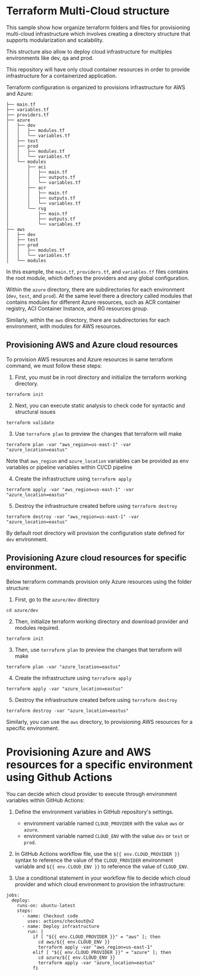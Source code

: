 # Terraform Multi-Cloud structure
This sample show how organize terraform folders and files for provisioning multi-cloud infrastructure which involves creating a directory structure that supports modularization and scalability.

This structure also allow to deploy cloud infrastructure for multiples environments like  dev, qa and prod.

This repository will have only cloud container resources in order to provide infrastructure for a containerized application.

Terraform configuration is organized to provisions infrastructure for AWS and Azure:
```
├── main.tf
├── variables.tf
├── providers.tf
├── azure
│   ├── dev
│   │   ├── modules.tf
│   │   └── variables.tf
│   ├── test
│   ├── prod
│   │   ├── modules.tf
│   │   └── variables.tf
│   └── modules
│       ├── aci
│       │   ├── main.tf
│       │   ├── outputs.tf
│       │   └── variables.tf
│       ├── acr
│       │   ├── main.tf
│       │   ├── outputs.tf
│       │   └── variables.tf
│       └── rsg
│           ├── main.tf
│           ├── outputs.tf
│           └── variables.tf
├── aws
│   ├── dev
│   ├── test
│   ├── prod
│   │   ├── modules.tf
│   │   └── variables.tf
│   └── modules
```

In this example, the `main.tf`, `providers.tf`, and `variables.tf` files contains the root module, which defines the providers and any global configuration.

Within the `azure` directory, there are subdirectories for each environment (`dev`, `test`, and `prod`). At the same level there a directory called modules that contains modules for different Azure resources, such as ACR container registry, ACI Container Instance, and RG resources group.

Similarly, within the `aws` directory, there are subdirectories for each environment, with modules for AWS resources.

## Provisioning AWS and Azure cloud resources
To provision AWS resources and Azure resources in same terraform command, we must follow these steps: 
1.   First, you must be in root directory and initialize the terraform working directory.
```
terraform init
```
2.  Next, you can execute static analysis to check code for syntactic and structural issues
```
terraform validate
```
3. Use `terraform plan` to preview the changes that terraform will make
```
terraform plan -var "aws_region=us-east-1" -var "azure_location=eastus"
```
Note that `aws_region` and `azure_location` variables can be provided as env variables or pipeline variables within CI/CD pipeline

4. Create the infrastructure using `terraform apply`
```
terraform apply -var "aws_region=us-east-1" -var "azure_location=eastus"
```
5. Destroy the infrastructure created before using `terraform destroy`
```
terraform destroy -var "aws_region=us-east-1" -var "azure_location=eastus"
```

By default root directory will provision the configuration state defined for `dev` environment.

## Provisioning Azure cloud resources for specific environment.
Below terraform commands provision only Azure resources using the folder structure:
1. First, go to the `azure/dev` directory
```
cd azure/dev
```
2. Then, initialize terraform working directory and download provider and modules required.
```
terraform init
```
3. Then, use `terraform plan` to preview the changes that terraform will make
```
terraform plan -var "azure_location=eastus"
```
4. Create the infrastructure using `terraform apply`
```
terraform apply -var "azure_location=eastus"
```
5. Destroy the infrastructure created before using `terraform destroy`
```
terraform destroy -var "azure_location=eastus"
```

Similarly, you can use the `aws` directory, to provisioning AWS resources for a specific environment.

# Provisioning Azure and AWS resources for a specific environment using Github Actions
You can decide which cloud provider to execute through environment variables within GitHub Actions:

1. Define the environment variables in GitHub repository's settings.
    - environment variable named `CLOUD_PROVIDER` with the value `aws` or `azure`.
    - environment variable named `CLOUD_ENV` with the value `dev` or `test` or `prod`.

2. In GitHub Actions workflow file, use the `${{ env.CLOUD_PROVIDER }}` syntax to reference the value of the `CLOUD_PROVIDER` environment variable and `${{ env.CLOUD_ENV }}` to reference the value of `CLOUD_ENV`.

2. Use a conditional statement in your workflow file to decide which cloud provider and which cloud environment to provision the infrastructure:
```
jobs:
  deploy:
    runs-on: ubuntu-latest
    steps:
      - name: Checkout code
        uses: actions/checkout@v2
      - name: Deploy infrastructure
        run: |
          if [ "${{ env.CLOUD_PROVIDER }}" = "aws" ]; then
            cd aws/${{ env.CLOUD_ENV }}
            terraform apply -var "aws_region=us-east-1"
          elif [ "${{ env.CLOUD_PROVIDER }}" = "azure" ]; then
            cd azure/${{ env.CLOUD_ENV }}
            terraform apply -var "azure_location=eastus"
          fi
```